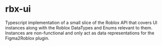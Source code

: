 # rbx-ui
Typescript implementation of a small slice of the Roblox API that covers UI instances along with the Roblox DataTypes and Enums relevant to them. Instances are non-functional and only act as data representations for the Figma2Roblox plugin.
